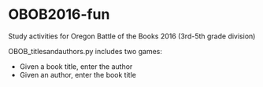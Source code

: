 # OBOB2016-fun
Study activities for Oregon Battle of the Books 2016 (3rd-5th grade division)


OBOB_titlesandauthors.py includes two games:
* Given a book title, enter the author
* Given an author, enter the book title
